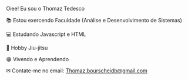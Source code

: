 Oiee! Eu sou o Thomaz Tedesco

📚 Estou exercendo Faculdade (Análise e Desenvolvimento de Sistemas)

💻 Estudando Javascript e HTML

🥋 Hobby Jiu-jitsu

😁 Vivendo e Aprendendo

✉ Contate-me no email: Thomaz.bourscheidb@gmail.com
